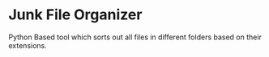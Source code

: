 # Junk File Organizer

Python Based tool which sorts out all files in different folders based on their extensions.
